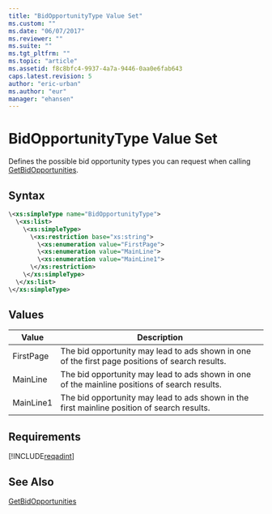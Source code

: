 ```yaml
---
title: "BidOpportunityType Value Set"
ms.custom: ""
ms.date: "06/07/2017"
ms.reviewer: ""
ms.suite: ""
ms.tgt_pltfrm: ""
ms.topic: "article"
ms.assetid: f8c8bfc4-9937-4a7a-9446-0aa0e6fab643
caps.latest.revision: 5
author: "eric-urban"
ms.author: "eur"
manager: "ehansen"
---
```

# BidOpportunityType Value Set
Defines the possible bid opportunity types you can request when calling [GetBidOpportunities](../adinsight-api/getbidopportunities-service-operation.md).

## Syntax

```xml
\<xs:simpleType name="BidOpportunityType">
  \<xs:list>
    \<xs:simpleType>
      \<xs:restriction base="xs:string">
        \<xs:enumeration value="FirstPage">
        \<xs:enumeration value="MainLine">
        \<xs:enumeration value="MainLine1">
      \</xs:restriction>
    \</xs:simpleType>
  \</xs:list>
\</xs:simpleType>
```

## Values

|Value|Description|
|---------|---------------|
|FirstPage|The bid opportunity may lead to ads shown in one of the first page positions of search results.|
|MainLine|The bid opportunity may lead to ads shown in one of the mainline positions of search results.|
|MainLine1|The bid opportunity may lead to ads shown in the first mainline position of search results.|

## Requirements
[!INCLUDE[reqadint](../adinsight-api/includes/reqadint.md)]
## See Also
[GetBidOpportunities](../adinsight-api/getbidopportunities-service-operation.md)  

